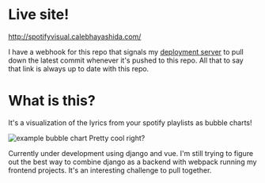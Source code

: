 # Live site!

http://spotifyvisual.calebhayashida.com/

I have a webhook for this repo that signals my
[deployment server](https://github.com/santeyio/deployment-server)
to pull down the latest commit whenever it's pushed to this repo.
All that to say that link is always up to date with this repo.

# What is this?

It's a visualization of the lyrics from your spotify playlists
as bubble charts! 

![example bubble chart](http://calebhayashida.com/static/img/spotify-visualizations.png)
Pretty cool right? 

Currently under development using django and vue. I'm still
trying to figure out the best way to combine django as a 
backend with webpack running my frontend projects. It's an 
interesting challenge to pull together.
